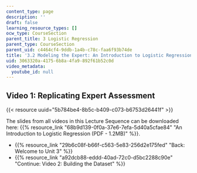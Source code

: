 ```yaml
---
content_type: page
description: ''
draft: false
learning_resource_types: []
ocw_type: CourseSection
parent_title: 3 Logistic Regression
parent_type: CourseSection
parent_uid: c4464cf4-9ddb-1a4b-c78c-faa6f93b74de
title: '3.2 Modeling the Expert: An Introduction to Logistic Regression'
uid: 3063320a-4175-6b8a-4fa9-892f61b52c0d
video_metadata:
  youtube_id: null
---
```

## Video 1: Replicating Expert Assessment

{{< resource uuid="5b784be4-8b5c-b409-c073-b6753d26441f" >}}

The slides from all videos in this Lecture Sequence can be downloaded here: {{% resource_link "68b9d139-0f0a-37e6-7efa-5d40a5cfae84" "An Introduction to Logistic Regression (PDF - 1.2MB)" %}}.

- {{% resource_link "29b6c08f-b66f-c563-5e83-256d2e175fed" "Back: Welcome to Unit 3" %}}
- {{% resource_link "a92dcb88-eddd-40ad-72c0-d5bc2288c90e" "Continue: Video 2: Building the Dataset" %}}